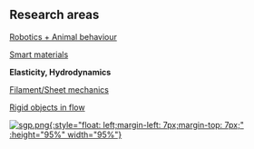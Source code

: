 ## Research areas

[Robotics + Animal behaviour](./robotics)

[Smart materials](./material)

**Elasticity, Hydrodynamics**

[Filament/Sheet mechanics](./sheet_morph)

[Rigid objects in flow](./mr_eqn)

[![sgp.png]({{site.baseurl}}/figs/robotics.png){:style="float: left;margin-left: 7px;margin-top: 7px;" :height="95%" width="95%"}](./robotics)
